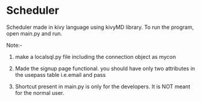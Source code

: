 # Scheduler
Scheduler made in kivy language using kivyMD library.
To run the program, open main.py and run.

Note:-

1) make a localsql.py file including the connection object as mycon

2) Made the signup page functional. you should have only two attributes in the usepass table i.e.email and pass 

3) Shortcut present in main.py is only for the developers. It is NOT meant for the normal user. 

